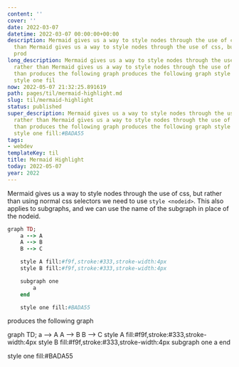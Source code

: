 ```yaml
---
content: ''
cover: ''
date: 2022-03-07
datetime: 2022-03-07 00:00:00+00:00
description: Mermaid gives us a way to style nodes through the use of css, but rather
  than Mermaid gives us a way to style nodes through the use of css, but rather than
  prod
long_description: Mermaid gives us a way to style nodes through the use of css, but
  rather than Mermaid gives us a way to style nodes through the use of css, but rather
  than produces the following graph produces the following graph style one fill:#BADA55
  style one fil
now: 2022-05-07 21:32:25.891619
path: pages/til/mermaid-highlight.md
slug: til/mermaid-highlight
status: published
super_description: Mermaid gives us a way to style nodes through the use of css, but
  rather than Mermaid gives us a way to style nodes through the use of css, but rather
  than produces the following graph produces the following graph style one fill:#BADA55
  style one fill:#BADA55
tags:
- webdev
templateKey: til
title: Mermaid Highlight
today: 2022-05-07
year: 2022
---
```


Mermaid gives us a way to style nodes through the use of css, but rather than
using normal css selectors we need to use `style <nodeid>`.  This also applies
to subgraphs, and we can use the name of the subgraph in place of the nodeid.

``` ruby
graph TD;
    a --> A
    A --> B
    B --> C

    style A fill:#f9f,stroke:#333,stroke-width:4px
    style B fill:#f9f,stroke:#333,stroke-width:4px

    subgraph one
        a
    end

    style one fill:#BADA55
```

produces the following graph

<script src='https://unpkg.com/mermaid@8.1.0/dist/mermaid.min.js'></script>
<div class='mermaid'>
graph TD;
a --> A
A --> B
B --> C
style A fill:#f9f,stroke:#333,stroke-width:4px
style B fill:#f9f,stroke:#333,stroke-width:4px
subgraph one
  a
end

style one fill:#BADA55
</div>